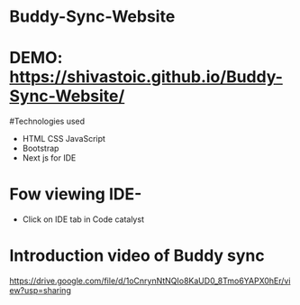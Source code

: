# Buddy-Sync-Website

# DEMO: https://shivastoic.github.io/Buddy-Sync-Website/

#Technologies used
- HTML CSS JavaScript
- Bootstrap
- Next js for IDE


# Fow viewing IDE- 
- Click on IDE tab in Code catalyst

# Introduction video of Buddy sync 
https://drive.google.com/file/d/1oCnrynNtNQIo8KaUD0_8Tmo6YAPX0hEr/view?usp=sharing
